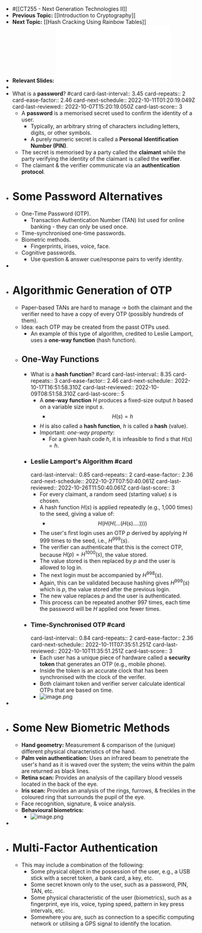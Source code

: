 - #[[CT255 - Next Generation Technologies II]]
- **Previous Topic:** [[Introduction to Cryptography]]
- **Next Topic:** [[Hash Cracking Using Rainbow Tables]]
- **Relevant Slides:** ![ct255_03.pdf](../assets/ct255_03_1664798420872_0.pdf)
-
- What is a **password**? #card
  card-last-interval:: 3.45
  card-repeats:: 2
  card-ease-factor:: 2.46
  card-next-schedule:: 2022-10-11T01:20:19.049Z
  card-last-reviewed:: 2022-10-07T15:20:19.050Z
  card-last-score:: 3
	- A **password** is a memorised secret used to confirm the identity of a user.
		- Typically, an arbitrary string of characters including letters, digits, or other symbols.
		- A purely numeric secret is called a **Personal Identification Number (PIN)**.
	- The secret is memorised by a party called the **claimant** while the party verifying the identity of the claimant is called the **verifier**.
	- The claimant & the verifier communicate via an **authentication protocol**.
- # Some Password Alternatives
	- One-Time Password (OTP).
		- Transaction Authentication Number (TAN) list used for online banking - they can only be used once.
	- Time-synchronised one-time passwords.
	- Biometric methods.
		- Fingerprints, irises, voice, face.
	- Cognitive passwords.
		- Use question & answer cue/response pairs to verify identity.
-
- # Algorithmic Generation of OTP
	- Paper-based TANs are hard to manage -> both the claimant and the verifier need to have a copy of every OTP (possibly hundreds of them).
	- Idea: each OTP may be created from the passt OTPs used.
		- An example of this type of algorithm, credited to Leslie Lamport, uses a **one-way function**  (hash function).
	- ## One-Way Functions
		- What is a **hash function**? #card
		  card-last-interval:: 8.35
		  card-repeats:: 3
		  card-ease-factor:: 2.46
		  card-next-schedule:: 2022-10-17T16:51:58.310Z
		  card-last-reviewed:: 2022-10-09T08:51:58.310Z
		  card-last-score:: 5
			- A **one-way function** $H$ produces a fixed-size output $h$ based on a variable size input $s$.
				- $$H(s) = h$$
			- $H$ is also called a **hash function**, $h$ is called a **hash** (value).
			- Important: *one-way property*:
				- For a given hash code $h$, it is infeasible to find $s$ that $H(s) = h$.
		- ### Leslie Lamport's Algorithm #card
		  card-last-interval:: 0.85
		  card-repeats:: 2
		  card-ease-factor:: 2.36
		  card-next-schedule:: 2022-10-27T07:50:40.061Z
		  card-last-reviewed:: 2022-10-26T11:50:40.061Z
		  card-last-score:: 3
			- For every claimant, a random seed (starting value) $s$ is chosen.
			- A hash function $H(s)$ is applied repeatedly (e.g., 1,000 times) to the seed, giving a value of:
				- $$H(H(H(...(H(s)....))))$$
			- The user's first login uses an OTP $p$ derived by applying $H$ 999 times to the seed, i.e., $H^{999}(s)$.
			- The verifier can authenticate that this is the correct OTP, because $H(p) = H^{1000}(s)$, the value stored.
			- The value stored is then replaced by $p$ and the user is allowed to log in.
			- The next login must be accompanied by $H^{998}(s)$.
			- Again, this can be validated because hashing gives $H^{999}(s)$ which is $p$, the value stored after the previous login.
			- The new value replaces $p$ and the user is authenticated.
			- This process can be repeated another 997 times, each time the password will be $H$ applied one fewer times.
		- ### Time-Synchronised OTP #card
		  card-last-interval:: 0.84
		  card-repeats:: 2
		  card-ease-factor:: 2.36
		  card-next-schedule:: 2022-10-11T07:35:51.251Z
		  card-last-reviewed:: 2022-10-10T11:35:51.251Z
		  card-last-score:: 3
			- Each user has a unique piece of hardware called a **security token** that generates an OTP (e.g., mobile phone).
			- Inside the token is an accurate clock that has been synchronised with the clock of the verifer.
			- Both claimant token and verifier server calculate identical OTPs that are based on time.
			- ![image.png](../assets/image_1664799869963_0.png)
-
- # Some New Biometric Methods
	- **Hand geometry:** Measurement & comparison of the (unique) different physical characteristics of the hand.
	- **Palm vein authentication:** Uses an infrared beam to penetrate the user's hand as it is waved over the system; the veins within the palm are returned as black lines.
	- **Retina scan:** Provides an analysis of the capillary blood vessels located in the back of the eye.
	- **Iris scan:** Provides an analysis of the rings, furrows, & freckles in the coloured ring that surrounds the pupil of the eye.
	- Face recognition, signature, & voice analysis.
	- **Behavioural biometrics:**
		- ![image.png](../assets/image_1664800188644_0.png)
-
- # Multi-Factor Authentication
	- This may include a combination of the following:
		- Some physical object in the possession of the user, e.g., a USB stick with a secret token, a bank card, a key, etc.
		- Some secret known only to the user, such as a password, PIN, TAN, etc.
		- Some physical characteristic of the user (biometrics), such as a fingerprint, eye iris, voice, typing speed, pattern in key press intervals, etc.
		- Somewhere you are, such as connection to a specific computing network or utilising a GPS signal to identify the location.